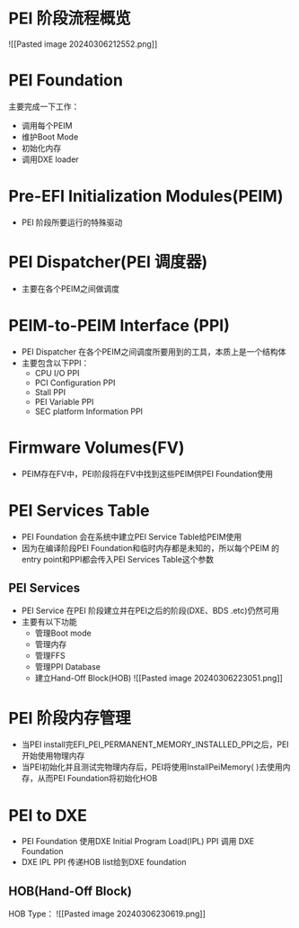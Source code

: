 # PEI 阶段流程概览
![[Pasted image 20240306212552.png]]
# PEI Foundation
主要完成一下工作：
- 调用每个PEIM
- 维护Boot Mode
- 初始化内存
- 调用DXE loader
# Pre-EFI Initialization Modules(PEIM)
- PEI 阶段所要运行的特殊驱动
# PEI Dispatcher(PEI 调度器)
- 主要在各个PEIM之间做调度
# PEIM-to-PEIM Interface (PPI)
- PEI Dispatcher 在各个PEIM之间调度所要用到的工具，本质上是一个结构体
- 主要包含以下PPI：
	- CPU I/O PPI
	- PCI Configuration PPI
	- Stall PPI
	- PEI Variable PPI
	- SEC platform Information PPI 
# Firmware Volumes(FV)
  -  PEIM存在FV中，PEI阶段将在FV中找到这些PEIM供PEI Foundation使用
# PEI Services Table
- PEI Foundation 会在系统中建立PEI Service Table给PEIM使用
- 因为在编译阶段PEI Foundation和临时内存都是未知的，所以每个PEIM 的entry point和PPI都会传入PEI Services Table这个参数
## PEI Services
- PEI Service 在PEI 阶段建立并在PEI之后的阶段(DXE、BDS .etc)仍然可用
- 主要有以下功能
	- 管理Boot mode
	- 管理内存
	- 管理FFS
	- 管理PPI Database
	- 建立Hand-Off Block(HOB)
![[Pasted image 20240306223051.png]]


# PEI 阶段内存管理
- 当PEI install完EFI_PEI_PERMANENT_MEMORY_INSTALLED_PPI之后，PEI开始使用物理内存
- 当PEI初始化并且测试完物理内存后，PEI将使用InstallPeiMemory( )去使用内存，从而PEI Foundation将初始化HOB
# PEI to DXE
- PEI Foundation 使用DXE Initial Program Load(IPL) PPI 调用 DXE Foundation
- DXE IPL PPI 传递HOB list给到DXE foundation 
## HOB(Hand-Off Block)
HOB Type：
![[Pasted image 20240306230619.png]]





  